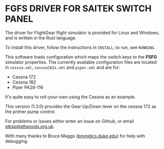 FGFS DRIVER FOR SAITEK SWITCH PANEL
===================================

The driver for FlightGear flight simulator is provided for Linux and Windows, and is written in the Rust language. 
   
To install this driver, follow the instructions in `INSTALL`; to run, see `RUNNING`.

This software loads configuration which maps the switch keys to the **FSFG** simulator properties. The currently available configuration files are located in `cessna.xml`, `cessna182s.xml` and `piper.xml`
and are for:

* Cessna 172
* Cessna 182
* Piper PA28-116

It's quite easy to roll-your-own using the Cessna as an example.

This version (1.3.0) provides the Gear Up/Down lever on the cessna 172 as the primer pump control.

For problems or issues either enter an issue on Github, or email stksp@attwoods.org.uk.

With many thanks to Bruce Maggs (bmm@cs.duke.edu) for help with debugging.

